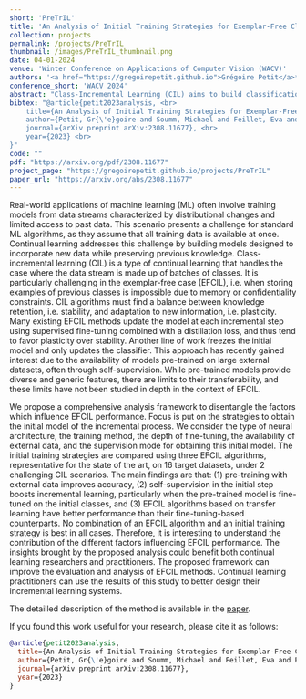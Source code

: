 ```yaml
---
short: 'PreTrIL'
title: 'An Analysis of Initial Training Strategies for Exemplar-Free Class-Incremental Learning'
collection: projects
permalink: /projects/PreTrIL
thumbnail: /images/PreTrIL_thumbnail.png
date: 04-01-2024
venue: 'Winter Conference on Applications of Computer Vision (WACV)'
authors: '<a href="https://gregoirepetit.github.io">Grégoire Petit</a>*, <a href="https://msoumm.github.io/">Michael Soumm</a>, <a href="https://evajf.github.io/">Eva Feillet</a>, <a href="https://scholar.google.com/citations?user=fjsa2GYAAAAJ">Adrian Popescu</a>, <a href="https://scholar.google.fr/citations?user=IZczNpUAAAAJ">Bertrand Delezoide</a>, <a href="https://davidpicard.github.io">David Picard</a> and <a href="https://hudelotc.github.io/">Céline Hudelot</a>' 
conference_short: 'WACV 2024'
abstract: "Class-Incremental Learning (CIL) aims to build classification models from data streams. At each step of the CIL process, new classes must be integrated into the model. Due to catastrophic forgetting, CIL is particularly challenging when examples from past classes cannot be stored, the case on which we focus here. To date, most approaches are based exclusively on the target dataset of the CIL process. However, the use of models pre-trained in a self-supervised way on large amounts of data has recently gained momentum. The initial model of the CIL process may only use the first batch of the target dataset, or also use pre-trained weights obtained on an auxiliary dataset. The choice between these two initial learning strategies can significantly influence the performance of the incremental learning model, but has not yet been studied in depth. Performance is also influenced by the choice of the CIL algorithm, the neural architecture, the nature of the target task, the distribution of classes in the stream and the number of examples available for learning. We conduct a comprehensive experimental study to assess the roles of these factors. We present a statistical analysis framework that quantifies the relative contribution of each factor to incremental performance. Our main finding is that the initial training strategy is the dominant factor influencing the average incremental accuracy, but that the choice of CIL algorithm is more important in preventing forgetting. Based on this analysis, we propose practical recommendations for choosing the right initial training strategy for a given incremental learning use case. These recommendations are intended to facilitate the practical deployment of incremental learning."
bibtex: "@article{petit2023analysis, <br>
    title={An Analysis of Initial Training Strategies for Exemplar-Free Class-Incremental Learning}, <br>
    author={Petit, Gr{\'e}goire and Soumm, Michael and Feillet, Eva and Popescu, Adrian and Delezoide, Bertrand and Picard, David and Hudelot, C{\'e}line}, <br>
    journal={arXiv preprint arXiv:2308.11677}, <br>
    year={2023} <br>
}" 
code: ""
pdf: "https://arxiv.org/pdf/2308.11677"
project_page: "https://gregoirepetit.github.io/projects/PreTrIL"
paper_url: "https://arxiv.org/abs/2308.11677"
---
```


Real-world applications of machine learning (ML) often involve training models from data streams characterized by distributional changes and limited access to past data. This scenario presents a challenge for standard ML algorithms, as they assume that all training data is available at once. Continual learning addresses this challenge by building models designed to incorporate new data while preserving previous knowledge. Class-incremental learning (CIL) is a type of continual learning that handles the case where the data stream is made up of batches of classes. It is particularly challenging in the exemplar-free case (EFCIL), i.e. when storing examples of previous classes is impossible due to memory or confidentiality constraints. CIL algorithms must find a balance between knowledge retention, i.e. stability, and adaptation to new information, i.e. plasticity. Many existing EFCIL methods update the model at each incremental step using supervised fine-tuning combined with a distillation loss, and thus tend to favor plasticity over stability. Another line of work freezes the initial model and only updates the classifier. This approach has recently gained interest due to the availability of models pre-trained on large external datasets, often through self-supervision. While pre-trained models provide diverse and generic features, there are limits to their transferability, and these limits have not been studied in depth in the context of EFCIL. 

We propose a comprehensive analysis framework to disentangle the factors which influence EFCIL performance. Focus is put on the strategies to obtain the initial model of the incremental process. We consider the type of neural architecture, the training method, the depth of fine-tuning, the availability of external data, and the supervision mode for obtaining this initial model. The initial training strategies are compared using three EFCIL algorithms, representative for the state of the art, on 16 target datasets, under 2 challenging CIL scenarios. The main findings are that: (1) pre-training with external data improves accuracy, (2) self-supervision in the initial step boosts incremental learning, particularly when the pre-trained model is fine-tuned on the initial classes, and (3) EFCIL algorithms based on transfer learning have better performance than their fine-tuning-based counterparts. No combination of an EFCIL algorithm and an initial training strategy is best in all cases. Therefore, it is interesting to understand the contribution of the different factors influencing EFCIL performance. The insights brought by the proposed analysis could benefit both continual learning researchers and practitioners. The proposed framework can improve the evaluation and analysis of EFCIL methods. Continual learning practitioners can use the results of this study to better design their incremental learning systems.

The detailled description of the method is available in the [paper](https://arxiv.org/pdf/2308.11677).

If you found this work useful for your research, please cite it as follows:

```BibTeX
@article{petit2023analysis,
  title={An Analysis of Initial Training Strategies for Exemplar-Free Class-Incremental Learning},
  author={Petit, Gr{\'e}goire and Soumm, Michael and Feillet, Eva and Popescu, Adrian and Delezoide, Bertrand and Picard, David and Hudelot, C{\'e}line},
  journal={arXiv preprint arXiv:2308.11677},
  year={2023}
}
```